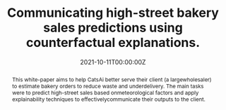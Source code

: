 ---
title: "Communicating high-street bakery sales predictions using counterfactual explanations."

# Authors
# If you created a profile for a user (e.g. the default `admin` user), write the username (folder name) here 
# and it will be replaced with their full name and linked to their profile.
authors:
- admin
- Divya Balasubramanian
- Kai Hou Yip
- Indira Sen
- Matthew Forshaw
- Nikita Vala
- Ridda Ali 
- Sami Alabed 
- Sara Masarone
- Stephen Kinns
- Tatiana Alvares-Sanches 
- Torty Sivill

# Author notes (optional)
author_notes: ""

date: "2021-10-11T00:00:00Z"
doi: 'https://doi.org/10.5281/zenodo.5562660'

# Schedule page publish date (NOT publication's date).
publishDate: "2022-01-01T00:00:00Z"

# Publication type.
# Legend: 0 = Uncategorized; 1 = Conference paper; 2 = Journal article;
# 3 = Preprint / Working Paper; 4 = Report; 5 = Book; 6 = Book section;
# 7 = Thesis; 8 = Patent
publication_types: ["2"]

# Publication name and optional abbreviated publication name.
publication: In *Zenodo*, Alan Turing Institute
publication_short: 

abstract: This  white-paper  aims  to  help  CatsAi  better  serve  their  client  (a  largewholesaler)  to  estimate  bakery  orders  to  reduce  waste  and  underdelivery.    The  main  tasks  were  to  predict  high-street  sales  based  onmeteorological  factors  and  apply  explainability  techniques  to  effectivelycommunicate their outputs to the client. 

# Summary. An optional shortened abstract.
summary: ""

tags: []

# Display this page in the Featured widget?
featured: false

# Custom links (uncomment lines below)
links:
- name: Paper
  url: https://zenodo.org/record/5562660

url_pdf: 'static/uploads/resume.pdf'
url_code: ''
url_dataset: ''
url_poster: ''
url_project: ''
url_slides: ''
url_source: ''
url_video: ''

# Featured image
# To use, add an image named `featured.jpg/png` to your page's folder. 
image:
  caption: ""
  focal_point: ""
  preview_only: false

# Associated Projects (optional).
#   Associate this publication with one or more of your projects.
#   Simply enter your project's folder or file name without extension.
#   E.g. `internal-project` references `content/project/internal-project/index.md`.
#   Otherwise, set `projects: []`.
projects: []


# Slides (optional).
#   Associate this publication with Markdown slides.
#   Simply enter your slide deck's filename without extension.
#   E.g. `slides: "example"` references `content/slides/example/index.md`.
#   Otherwise, set `slides: ""`.
slides: ""
---
